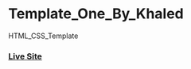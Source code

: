 # Template_One_By_Khaled
HTML_CSS_Template <br>
### [Live Site](https://elbavary.github.io/Template_One_By_Khaled/)
